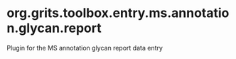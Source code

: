 # org.grits.toolbox.entry.ms.annotation.glycan.report
Plugin for the MS annotation glycan report data entry

